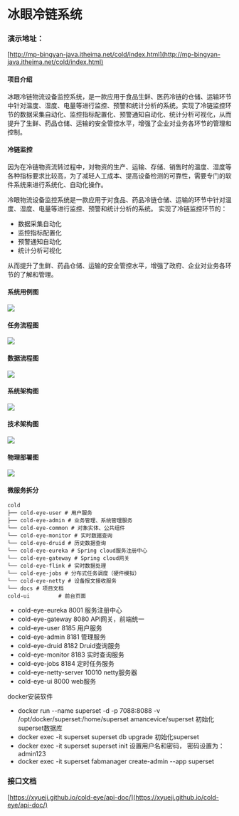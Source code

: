 # 冰眼冷链系统

### 演示地址：


[http://mp-bingyan-java.itheima.net/cold/index.html](http://mp-bingyan-java.itheima.net/cold/index.html)


#### 项目介绍


冰眼冷链物流设备监控系统，是一款应用于食品生鲜、医药冷链的仓储、运输环节中针对温度、湿度、电量等进行监控、预警和统计分析的系统。实现了冷链监控环节的数据采集自动化、监控指标配置化、预警通知自动化、统计分析可视化，从而提升了生鲜、药品仓储、运输的安全管控水平，增强了企业对业务各环节的管理和控制。


#### 冷链监控


因为在冷链物资流转过程中，对物资的生产、运输、存储、销售时的温度、湿度等各种指标要求比较高，为了减轻人工成本、提高设备检测的可靠性，需要专门的软件系统来进行系统化、自动化操作。


冷眼物流设备监控系统是一款应用于对食品、药品冷链仓储、运输的环节中针对温度、湿度、电量等进行监控、预警和统计分析的系统。
实现了冷链监控环节的：


- 数据采集自动化
- 监控指标配置化
- 预警通知自动化
- 统计分析可视化



从而提升了生鲜、药品仓储、运输的安全管控水平，增强了政府、企业对业务各环节的了解和管理。


#### 系统用例图


![](https://cdn.nlark.com/yuque/0/2021/png/1857924/1611748420454-21ac77e5-5b17-4e6c-ba6b-917a58bf3985.png#align=left&display=inline&height=375&margin=%5Bobject%20Object%5D&originHeight=375&originWidth=733&size=0&status=done&style=none&width=733)


#### 任务流程图


![](https://cdn.nlark.com/yuque/0/2021/png/1857924/1611748420464-26d08230-5d1e-4fd3-ad51-7bb10ce1af06.png#align=left&display=inline&height=376&margin=%5Bobject%20Object%5D&originHeight=376&originWidth=830&size=0&status=done&style=none&width=830)


#### 数据流程图


![](https://cdn.nlark.com/yuque/0/2021/png/1857924/1611748420361-b5def960-04a6-4d94-88c2-ba87a84126ad.png#align=left&display=inline&height=392&margin=%5Bobject%20Object%5D&originHeight=392&originWidth=743&size=0&status=done&style=none&width=743)


#### 系统架构图


![](https://cdn.nlark.com/yuque/0/2021/png/1857924/1611748420312-3884c7c5-7f66-4740-988f-3f684f232ed2.png#align=left&display=inline&height=509&margin=%5Bobject%20Object%5D&originHeight=509&originWidth=709&size=0&status=done&style=none&width=709)


#### 技术架构图


![](https://cdn.nlark.com/yuque/0/2021/png/1857924/1611748420531-2350ad61-7b39-4cf6-a73b-25996a4b6cc4.png#align=left&display=inline&height=602&margin=%5Bobject%20Object%5D&originHeight=602&originWidth=705&size=0&status=done&style=none&width=705)


#### 物理部署图


![](https://cdn.nlark.com/yuque/0/2021/png/1857924/1611748420377-0c2e4310-35fc-4f60-9f9e-7fe5f50921c4.png#align=left&display=inline&height=552&margin=%5Bobject%20Object%5D&originHeight=552&originWidth=813&size=0&status=done&style=none&width=813)


#### 微服务拆分


```
cold
├── cold-eye-user # 用户服务
├── cold-eye-admin # 业务管理、系统管理服务
└── cold-eye-common # 对象实体、公共组件
└── cold-eye-monitor # 实时数据查询
└── cold-eye-druid # 历史数据查询
└── cold-eye-eureka # Spring cloud服务注册中心
└── cold-eye-gateway # Spring cloud网关
└── cold-eye-flink # 实时数据处理
└── cold-eye-jobs # 分布式任务调度（硬件模拟）
└── cold-eye-netty # 设备报文接收服务
└── docs # 项目文档
cold-ui         # 前台页面
```


- cold-eye-eureka 8001 服务注册中心
- cold-eye-gateway 8080 API网关，前端统一
- cold-eye-user 8185 用户服务
- cold-eye-admin 8181 管理服务
- cold-eye-druid 8182 Druid查询服务
- cold-eye-monitor 8183 实时查询服务
- cold-eye-jobs 8184 定时任务服务
- cold-eye-netty-server 10010 netty服务器
- cold-eye-ui 8000 web服务



docker安装软件


- docker run --name superset -d -p 7088:8088 -v /opt/docker/superset:/home/superset amancevice/superset
初始化superset数据库
- docker exec -it superset superset db upgrade
初始化superset
- docker exec -it superset superset init
设置用户名和密码， 密码设置为： admin123
- docker exec -it superset fabmanager create-admin --app superset



### 接口文档
[https://xyueji.github.io/cold-eye/api-doc/](https://xyueji.github.io/cold-eye/api-doc/)

